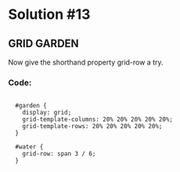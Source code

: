 
# Solution #13

## GRID GARDEN

Now give the shorthand property grid-row a try.

### Code: 

```

  #garden {
    display: grid;
    grid-template-columns: 20% 20% 20% 20% 20%;
    grid-template-rows: 20% 20% 20% 20% 20%;
  }

  #water {
    grid-row: span 3 / 6;
  }

```

